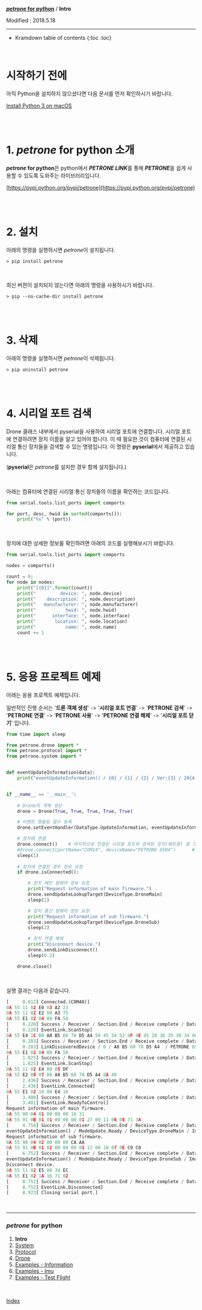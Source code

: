**[*petrone* for python](index.md)** / **Intro**

Modified : 2018.5.18

---

* Kramdown table of contents
{:toc .toc}

<br>


# 시작하기 전에

아직 Python을 설치하지 않으셨다면 다음 문서를 먼저 확인하시기 바랍니다.

[Install Python 3 on macOS](/documents/kr/manual/install_python_3_on_mac_os/)


<br>
<br>


# 1. *petrone* for python 소개

***petrone* for python**은 python에서 ***PETRONE LINK***를 통해 ***PETRONE***을 쉽게 사용할 수 있도록 도와주는 라이브러리입니다.

[https://pypi.python.org/pypi/petrone](https://pypi.python.org/pypi/petrone)


<br>
<br>


# 2. 설치

아래의 명령을 실행하시면 *petrone*이 설치됩니다.

```
> pip install petrone
```

<br>

최신 버젼이 설치되지 않는다면 아래의 명령을 사용하시기 바랍니다.

```
> pip --no-cache-dir install petrone
```


<br>
<br>


# 3. 삭제

아래의 명령을 실행하시면 *petrone*이 삭제됩니다.

```
> pip uninstall petrone
```


<br>
<br>


# 4. 시리얼 포트 검색


Drone 클래스 내부에서 pyserial을 사용하여 시리얼 포트에 연결합니다. 시리얼 포트에 연결하려면 장치 이름을 알고 있어야 합니다. 이 때 필요한 것이 컴퓨터에 연결된 시리얼 통신 장치들을 검색할 수 있는 명령입니다. 이 명령은 **pyserial**에서 제공하고 있습니다.

(**pyserial**은 *petrone*를 설치한 경우 함께 설치됩니다.)

<br>

아래는 컴퓨터에 연결된 시리얼 통신 장치들의 이름을 확인하는 코드입니다.

```py
from serial.tools.list_ports import comports

for port, desc, hwid in sorted(comports()):
    print("%s" % (port))
```

<br>

장치에 대한 상세한 정보를 확인하려면 아래의 코드를 실행해보시기 바랍니다.

```py
from serial.tools.list_ports import comports

nodes = comports()

count = 0;
for node in nodes:
    print("[{0}]".format(count))
    print("         device: ", node.device)
    print("    description: ", node.description)
    print("   manufacturer: ", node.manufacturer)
    print("           hwid: ", node.hwid)
    print("      interface: ", node.interface)
    print("       location: ", node.location)
    print("           name: ", node.name)
    count += 1
```


<br>
<br>


# 5. 응용 프로젝트 예제

아래는 응용 프로젝트 예제입니다.

일반적인 진행 순서는 '**드론 객체 생성**' -> '**시리얼 포트 연결**' -> '**PETRONE 검색**' ->  '**PETRONE 연결**' -> '**PETRONE 사용**' ->  '**PETRONE 연결 해제**' ->  '**시리얼 포트 닫기**' 입니다.

```py
from time import sleep

from petrone.drone import *
from petrone.protocol import *
from petrone.system import *


def eventUpdateInformation(data):
    print("eventUpdateInformation() / {0} / {1} / {2} / Ver:{3} / 20{4:02}.{5}.{6}".format(data.modeUpdate, data.deviceType, data.imageType, data.version, data.year, data.month, data.day))


if __name__ == '__main__':
    
    # Drone의 객체 생성
    drone = Drone(True, True, True, True, True)

    # 이벤트 핸들링 함수 등록
    drone.setEventHandler(DataType.UpdateInformation, eventUpdateInformation)

    # 장치에 연결
    drone.connect()    # 마지막으로 연결된 시리얼 포트와 검색된 장치(페트론) 중 가장 신호가 강한 장치에 연결
    #drone.connect(portName="COM14", deviceName="PETRONE 6504")      # 시리얼 포트와 장치(페트론)를 지정하여 연결
    sleep(1)
    
    # 장치에 연결된 경우 정보 요청
    if drone.isConnected():

        # 장치 메인 펌웨어 정보 요청
        print("Request information of main firmware.")
        drone.sendUpdateLookupTarget(DeviceType.DroneMain)
        sleep(2)

        # 장치 통신 펌웨어 정보 요청
        print("Request information of sub firmware.")
        drone.sendUpdateLookupTarget(DeviceType.DroneSub)
        sleep(2)

        # 장치 연결 해제
        print("Disconnect device.")
        drone.sendLinkDisconnect()
        sleep(0.2)

    drone.close()
```

<br>

실행 결과는 다음과 같습니다.

```py
[     0.012] Connected.(COM40)]
0A 55 11 02 E0 03 A2 23
0A 55 11 02 E2 00 A3 75
0A 55 E1 02 04 00 FA 50
[     0.220] Success / Receiver / Section.End / Receive complete / DataType.LinkEvent / [receive: 0x50FA]
[     0.220] EventLink.ScanStop]
0A 55 E4 1C 00 A8 B5 60 78 D5 A4 50 45 54 52 4F 4E 45 20 36 35 30 34 00 00 00 00 00 00 00 00 D6 CF 54
[     0.283] Success / Receiver / Section.End / Receive complete / DataType.LinkDiscoveredDevice / [receive: 0x54CF]
[     0.283] LinkDiscoveredDevice / 0 / A8 B5 60 78 D5 A4  / PETRONE 6504 / -42]
0A 55 E1 02 04 00 FA 50
[     1.825] Success / Receiver / Section.End / Receive complete / DataType.LinkEvent / [receive: 0x50FA]
[     1.825] EventLink.ScanStop]
0A 55 11 02 E4 00 05 DF
0A 55 E2 08 07 00 A8 B5 60 78 D5 A4 8A 49
[     2.436] Success / Receiver / Section.End / Receive complete / DataType.LinkEventAddress / [receive: 0x498A]
[     2.436] EventLink.Connected]
0A 55 E1 02 18 00 E4 16
[     3.400] Success / Receiver / Section.End / Receive complete / DataType.LinkEvent / [receive: 0x16E4]
[     3.401] EventLink.ReadyToControl]
Request information of main firmware.
0A 55 90 04 01 00 00 00 16 31
0A 55 91 0B 01 01 00 00 00 01 27 00 11 06 08 71 3A
[     4.754] Success / Receiver / Section.End / Receive complete / DataType.UpdateInformation / [receive: 0x3A71]
eventUpdateInformation() / ModeUpdate.Ready / DeviceType.DroneMain / ImageType.ImageA / Ver:39 / 2017.6.8
Request information of sub firmware.
0A 55 90 04 02 00 00 00 CA AA
0A 55 91 0B 01 02 00 00 00 01 12 00 10 07 0E C0 C0
[     6.752] Success / Receiver / Section.End / Receive complete / DataType.UpdateInformation / [receive: 0xC0C0]
eventUpdateInformation() / ModeUpdate.Ready / DeviceType.DroneSub / ImageType.ImageA / Ver:18 / 2016.7.14
Disconnect device.
0A 55 11 02 E5 00 34 EC
0A 55 E1 02 1A 16 71 02
[     8.752] Success / Receiver / Section.End / Receive complete / DataType.LinkEvent / [receive: 0x0271]
[     8.752] EventLink.Disconnected]
[     8.923] Closing serial port.]
```


<br>

---

<h3><i>petrone</i> for python</H3>

 1. **Intro**
 2. [System](02_system.md)
 3. [Protocol](03_protocol.md)
 4. [Drone](04_drone.md)
 5. [Examples - Information](examples_01_information.md)
 6. [Examples - Imu](examples_02_imu.md)
 7. [Examples - Test Flight](examples_03_test_flight.md)

<br>

[Index](index.md)
